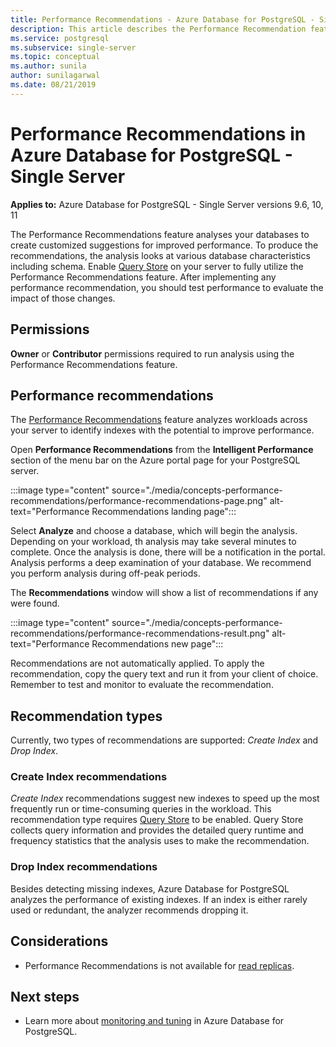 ```yaml
---
title: Performance Recommendations - Azure Database for PostgreSQL - Single Server
description: This article describes the Performance Recommendation feature in Azure Database for PostgreSQL - Single Server.
ms.service: postgresql
ms.subservice: single-server
ms.topic: conceptual
ms.author: sunila
author: sunilagarwal
ms.date: 08/21/2019
---
```

# Performance Recommendations in Azure Database for PostgreSQL - Single Server

**Applies to:** Azure Database for PostgreSQL - Single Server versions 9.6, 10, 11

The Performance Recommendations feature analyses your databases to create customized suggestions for improved performance. To produce the recommendations, the analysis looks at various database characteristics including schema. Enable [Query Store](concepts-query-store.md) on your server to fully utilize the Performance Recommendations feature. After implementing any performance recommendation, you should test performance to evaluate the impact of those changes. 

## Permissions
**Owner** or **Contributor** permissions required to run analysis using the Performance Recommendations feature.

## Performance recommendations
The [Performance Recommendations](concepts-performance-recommendations.md) feature analyzes workloads across your server to identify indexes with the potential to improve performance.

Open **Performance Recommendations** from the **Intelligent Performance** section of the menu bar on the Azure portal page for your PostgreSQL server.

:::image type="content" source="./media/concepts-performance-recommendations/performance-recommendations-page.png" alt-text="Performance Recommendations landing page":::

Select **Analyze** and choose a database, which will begin the analysis. Depending on your workload, th analysis may take several minutes to complete. Once the analysis is done, there will be a notification in the portal. Analysis performs a deep examination of your database. We recommend you perform analysis during off-peak periods. 

The **Recommendations** window will show a list of recommendations if any were found.

:::image type="content" source="./media/concepts-performance-recommendations/performance-recommendations-result.png" alt-text="Performance Recommendations new page":::

Recommendations are not automatically applied. To apply the recommendation, copy the query text and run it from your client of choice. Remember to test and monitor to evaluate the recommendation. 

## Recommendation types

Currently, two types of recommendations are supported: *Create Index* and *Drop Index*.

### Create Index recommendations
*Create Index* recommendations suggest new indexes to speed up the most frequently run or time-consuming queries in the workload. This recommendation type requires [Query Store](concepts-query-store.md) to be enabled. Query Store collects query information and provides the detailed query runtime and frequency statistics that the analysis uses to make the recommendation.

### Drop Index recommendations
Besides detecting missing indexes, Azure Database for PostgreSQL analyzes the performance of existing indexes. If an index is either rarely used or redundant, the analyzer recommends dropping it.

## Considerations
* Performance Recommendations is not available for [read replicas](concepts-read-replicas.md).
## Next steps
- Learn more about [monitoring and tuning](concepts-monitoring.md) in Azure Database for PostgreSQL.

